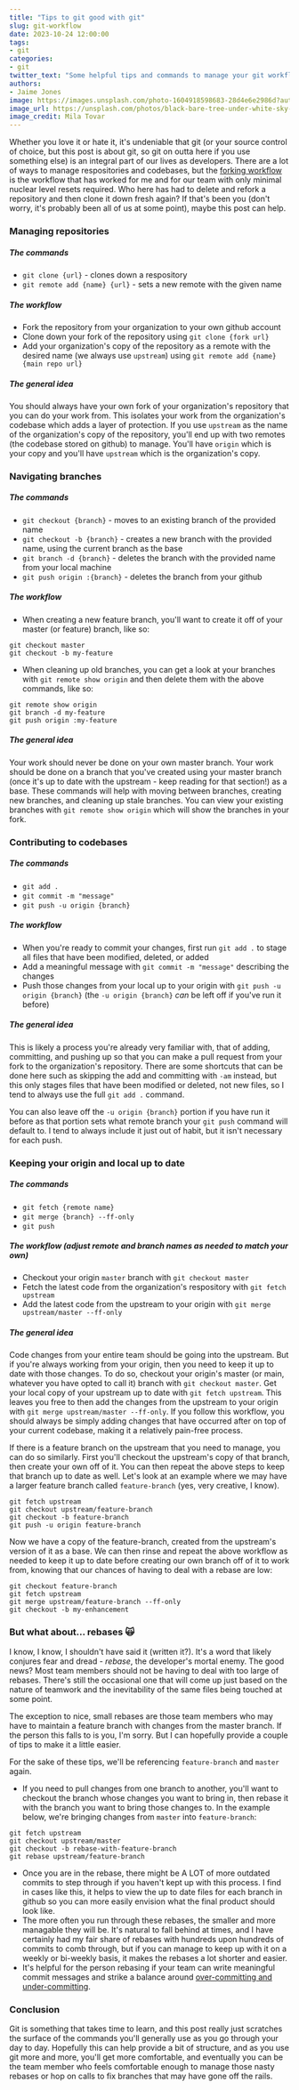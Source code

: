 ```yaml
---
title: "Tips to git good with git"
slug: git-workflow
date: 2023-10-24 12:00:00
tags:
- git
categories:
- git
twitter_text: "Some helpful tips and commands to manage your git workflow."
authors: 
- Jaime Jones
image: https://images.unsplash.com/photo-1604918598683-28d4e6e2986d?auto=format&fit=crop&q=80&w=3570&ixlib=rb-4.0.3&ixid=M3wxMjA3fDB8MHxwaG90by1wYWdlfHx8fGVufDB8fHx8fA%3D%3D
image_url: https://unsplash.com/photos/black-bare-tree-under-white-sky-during-daytime-Ku-1SYS0o7k
image_credit: Mila Tovar
---
```


Whether you love it or hate it, it's undeniable that git (or your source control of choice, but this post is about git, so git on outta here if you use something else) is an integral part of our lives as developers. There are a lot of ways to manage respositories and codebases, but the [forking workflow](https://www.atlassian.com/git/tutorials/comparing-workflows/forking-workflow) is the workflow that has worked for me and for our team with only minimal nuclear level resets required. Who here has had to delete and refork a repository and then clone it down fresh again? If that's been you (don't worry, it's probably been all of us at some point), maybe this post can help.

### Managing repositories

##### The commands
- `git clone {url}` - clones down a respository
- `git remote add {name} {url}` - sets a new remote with the given name

##### The workflow
- Fork the repository from your organization to your own github account
- Clone down your fork of the repository using `git clone {fork url}`
- Add your organization's copy of the repository as a remote with the desired name (we always use `upstream`) using `git remote add {name} {main repo url}`

##### The general idea

You should always have your own fork of your organization's repository that you can do your work from. This isolates your work from the organization's codebase which adds a layer of protection. If you use `upstream` as the name of the organization's copy of the repository, you'll end up with two remotes (the codebase stored on github) to manage. You'll have `origin` which is your copy and you'll have `upstream` which is the organization's copy.

### Navigating branches

##### The commands
- `git checkout {branch}` - moves to an existing branch of the provided name
- `git checkout -b {branch}` - creates a new branch with the provided name, using the current branch as the base
- `git branch -d {branch}` - deletes the branch with the provided name from your local machine
- `git push origin :{branch}` - deletes the branch from your github

##### The workflow
- When creating a new feature branch, you'll want to create it off of your master (or feature) branch, like so:
```
git checkout master
git checkout -b my-feature
```
- When cleaning up old branches, you can get a look at your branches with `git remote show origin` and then delete them with the above commands, like so:
```
git remote show origin
git branch -d my-feature
git push origin :my-feature
```

##### The general idea

Your work should never be done on your own master branch. Your work should be done on a branch that you've created using your master branch (once it's up to date with the upstream - keep reading for that section!) as a base. These commands will help with moving between branches, creating new branches, and cleaning up stale branches. You can view your existing branches with `git remote show origin` which will show the branches in your fork.

### Contributing to codebases

##### The commands
- `git add .`
- `git commit -m "message"`
- `git push -u origin {branch}`

##### The workflow
- When you're ready to commit your changes, first run `git add .` to stage all files that have been modified, deleted, or added
- Add a meaningful message with `git commit -m "message"` describing the changes
- Push those changes from your local up to your origin with `git push -u origin {branch}` (the `-u origin {branch}` _can_ be left off if you've run it before)

##### The general idea

This is likely a process you're already very familiar with, that of adding, committing, and pushing up so that you can make a pull request from your fork to the organization's repository. There are some shortcuts that can be done here such as skipping the add and committing with `-am` instead, but this only stages files that have been modified or deleted, not new files, so I tend to always use the full `git add .` command.

You can also leave off the `-u origin {branch}` portion if you have run it before as that portion sets what remote branch your `git push` command will default to. I tend to always include it just out of habit, but it isn't necessary for each push.

### Keeping your origin and local up to date

##### The commands
- `git fetch {remote name}`
- `git merge {branch} --ff-only`
- `git push`

##### The workflow (adjust remote and branch names as needed to match your own)
- Checkout your origin `master` branch with `git checkout master`
- Fetch the latest code from the organization's respository with `git fetch upstream`
- Add the latest code from the upstream to your origin with `git merge upstream/master --ff-only`

##### The general idea

Code changes from your entire team should be going into the upstream. But if you're always working from your origin, then you need to keep it up to date with those changes. To do so, checkout your origin's master (or main, whatever you have opted to call it) branch with `git checkout master`. Get your local copy of your upstream up to date with `git fetch upstream`. This leaves you free to then add the changes from the upstream to your origin with `git merge upstream/master --ff-only`. If you follow this workflow, you should always be simply adding changes that have occurred after on top of your current codebase, making it a relatively pain-free process.

If there is a feature branch on the upstream that you need to manage, you can do so similarly. First you'll checkout the upstream's copy of that branch, then create your own off of it. You can then repeat the above steps to keep that branch up to date as well. Let's look at an example where we may have a larger feature branch called `feature-branch` (yes, very creative, I know).

```
git fetch upstream
git checkout upstream/feature-branch
git checkout -b feature-branch
git push -u origin feature-branch
```

Now we have a copy of the feature-branch, created from the upstream's version of it as a base. We can then rinse and repeat the above workflow as needed to keep it up to date before creating our own branch off of it to work from, knowing that our chances of having to deal with a rebase are low:

```
git checkout feature-branch
git fetch upstream
git merge upstream/feature-branch --ff-only
git checkout -b my-enhancement
```

### But what about... rebases 🙀

I know, I know, I shouldn't have said it (written it?). It's a word that likely conjures fear and dread - _rebase_, the developer's mortal enemy. The good news? Most team members should not be having to deal with too large of rebases. There's still the occasional one that will come up just based on the nature of teamwork and the inevitability of the same files being touched at some point.

The exception to nice, small rebases are those team members who may have to maintain a feature branch with changes from the master branch. If the person this falls to is you, I'm sorry. But I can hopefully provide a couple of tips to make it a little easier.

For the sake of these tips, we'll be referencing `feature-branch` and `master` again.

- If you need to pull changes from one branch to another, you'll want to checkout the branch whose changes you want to bring in, then rebase it with the branch you want to bring those changes to. In the example below, we're bringing changes from `master` into `feature-branch`:
```
git fetch upstream
git checkout upstream/master
git checkout -b rebase-with-feature-branch
git rebase upstream/feature-branch
```
- Once you are in the rebase, there might be A LOT of more outdated commits to step through if you haven't kept up with this process. I find in cases like this, it helps to view the up to date files for each branch in github so you can more easily envision what the final product should look like.
- The more often you run through these rebases, the smaller and more managable they will be. It's natural to fall behind at times, and I have certainly had my fair share of rebases with hundreds upon hundreds of commits to comb through, but if you can manage to keep up with it on a weekly or bi-weekly basis, it makes the rebases a lot shorter and easier.
- It's helpful for the person rebasing if your team can write meaningful commit messages and strike a balance around [over-committing and under-committing](https://www.youtube.com/watch?v=Uo2RjwwUuLo&t=28s).

### Conclusion
Git is something that takes time to learn, and this post really just scratches the surface of the commands you'll generally use as you go through your day to day. Hopefully this can help provide a bit of structure, and as you use git more and more, you'll get more comfortable, and eventually you can be the team member who feels comfortable enough to manage those nasty rebases or hop on calls to fix branches that may have gone off the rails.

